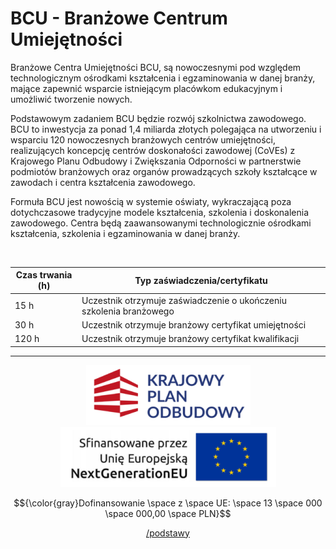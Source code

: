 # BCU - Branżowe Centrum Umiejętności
Branżowe Centra Umiejętności BCU, są nowoczesnymi pod względem technologicznym ośrodkami kształcenia i egzaminowania w danej branży, mające zapewnić wsparcie istniejącym placówkom edukacyjnym i umożliwić tworzenie nowych.

Podstawowym zadaniem BCU będzie rozwój szkolnictwa zawodowego. BCU to inwestycja za ponad 1,4 miliarda złotych polegająca na utworzeniu i wsparciu 120 nowoczesnych branżowych centrów umiejętności, realizujących koncepcję centrów doskonałości zawodowej (CoVEs) z Krajowego Planu Odbudowy i Zwiększania Odporności w partnerstwie podmiotów branżowych oraz organów prowadzących szkoły kształcące w zawodach i centra kształcenia zawodowego.

Formuła BCU jest nowością w systemie oświaty, wykraczającą poza dotychczasowe tradycyjne modele kształcenia, szkolenia i doskonalenia zawodowego. Centra będą zaawansowanymi technologicznie ośrodkami kształcenia, szkolenia i egzaminowania w danej branży.

<br>

| Czas trwania (h) | Typ zaświadczenia/certyfikatu                                       |
| ---------------- | ------------------------------------------------------------------- |
| 15 h             | Uczestnik otrzymuje zaświadczenie o ukończeniu szkolenia branżowego |
| 30 h             | Uczestnik otrzymuje branżowy certyfikat umiejętności                |
| 120 h            | Uczestnik otrzymuje branżowy certyfikat kwalifikacji                |

<hr>

<p align="center">
	<p align="center">
		<img src="https://github.com/meetox80/zstio/blob/main/misc/bcu/img/badges/kpu.png?raw=true">
		<img src="https://github.com/meetox80/zstio/blob/main/misc/bcu/img/badges/nextgenerationeu.png?raw=true">
	<p>
	<p align="center">
		$${\color{gray}Dofinansowanie \space z \space UE: \space 13 \space 000 \space 000,00 \space PLN}$$
	</p>
	<p align="center">
		<a href="https://github.com/meetox80/zstio/blob/main/misc/bcu/podstawy.md">/podstawy</a>
	</p>
</p>